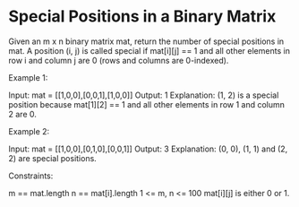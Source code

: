 # Special Positions in a Binary Matrix

Given an m x n binary matrix mat, return the number of special positions in mat.
A position (i, j) is called special if mat[i][j] == 1 and all other elements in row i and column j are 0 (rows and columns are 0-indexed).

Example 1:

Input: mat = [[1,0,0],[0,0,1],[1,0,0]]
Output: 1
Explanation: (1, 2) is a special position because mat[1][2] == 1 and all other elements in row 1 and column 2 are 0.

Example 2:

Input: mat = [[1,0,0],[0,1,0],[0,0,1]]
Output: 3
Explanation: (0, 0), (1, 1) and (2, 2) are special positions.

Constraints:

m == mat.length
n == mat[i].length
1 <= m, n <= 100
mat[i][j] is either 0 or 1.
